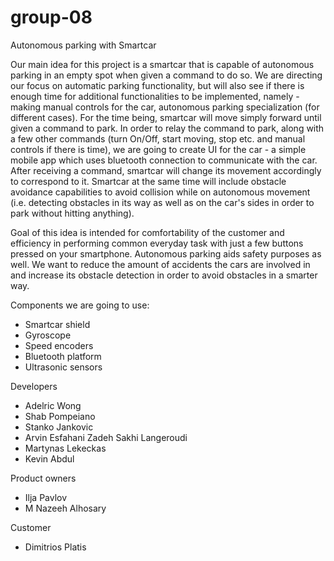 # group-08
Autonomous parking with Smartcar

Our main idea for this project is a smartcar that is capable of autonomous parking in an empty spot when given a command to do so. We are directing our focus on automatic parking functionality, but will also see if there is enough time for additional functionalities to be implemented, namely - making manual controls for the car, autonomous parking specialization (for different cases). For the time being, smartcar will move simply forward until given a command to park. In order to relay the command to park, along with a few other commands (turn On/Off, start moving, stop etc. and manual controls if there is time), we are going to create UI for the car - a simple mobile app which uses bluetooth connection to communicate with the car. After receiving a command, smartcar will change its movement accordingly to correspond to it. Smartcar at the same time will include obstacle avoidance capabilities to avoid collision while on autonomous movement (i.e. detecting obstacles in its way as well as on the car's sides in order to park without hitting anything).

Goal of this idea is intended for comfortability of the customer and efficiency in performing common everyday task with just a few buttons pressed on your smartphone. Autonomous parking aids safety purposes as well. We want to reduce the amount of accidents the cars are involved in and increase its obstacle detection in order to avoid obstacles in a smarter way.

Components we are going to use:
  - Smartcar shield
  - Gyroscope
  - Speed encoders
  - Bluetooth platform
  - Ultrasonic sensors
  
Developers
- Adelric Wong
- Shab Pompeiano
- Stanko Jankovic
- Arvin Esfahani Zadeh Sakhi Langeroudi
- Martynas Lekeckas
- Kevin Abdul

Product owners
- Ilja Pavlov
- M Nazeeh Alhosary

Customer
- Dimitrios Platis

